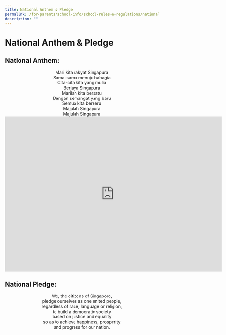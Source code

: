 ```yaml
---
title: National Anthem & Pledge
permalink: /for-parents/school-info/school-rules-n-regulations/national-anthem-n-pledge/
description: ""
---
```

# National Anthem & Pledge

## National Anthem:

<center>Mari kita rakyat Singapura<br>Sama-sama menuju bahagia<br>Cita-cita kita yang mulia<br>Berjaya Singapura<br>Marilah kita bersatu<br>Dengan semangat yang baru<br>Semua kita berseru<br>Majulah Singapura<br>Majulah Singapura</center>


<iframe width="711" height="509" src="https://www.youtube.com/embed/BPmDOuF7q4w" title="School Web Anthem" frameborder="0" allow="accelerometer; autoplay; clipboard-write; encrypted-media; gyroscope; picture-in-picture" allowfullscreen></iframe>


## National Pledge:

<center>We, the citizens of Singapore,<br>pledge ourselves as one united people,<br>regardless of race, language or religion,<br>to build a democratic society<br>based on justice and equality<br>so as to achieve happiness, prosperity<br>and progress for our nation.</center>